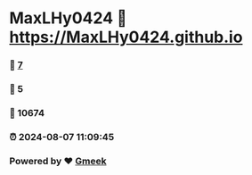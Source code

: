 # MaxLHy0424 :link: https://MaxLHy0424.github.io 
### :page_facing_up: [7](https://MaxLHy0424.github.io/tag.html) 
### :speech_balloon: 5 
### :hibiscus: 10674 
### :alarm_clock: 2024-08-07 11:09:45 
### Powered by :heart: [Gmeek](https://github.com/Meekdai/Gmeek)
